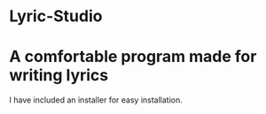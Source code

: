 # Lyric-Studio
# A comfortable program made for writing lyrics
I have included an installer for easy installation.
